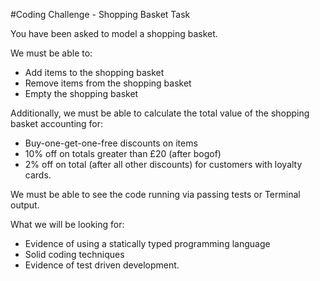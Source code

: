 #Coding Challenge - Shopping Basket Task  

You have been asked to model a shopping basket.  

  We must be able to:
* Add items to the shopping basket  
* Remove items from the shopping basket  
* Empty the shopping basket  

Additionally, we must be able to calculate the total value of the shopping basket accounting for:
* Buy-one-get-one-free discounts on items  
* 10% off on totals greater than £20 (after bogof)  
* 2% off on total (after all other discounts) for customers with loyalty cards.  

We must be able to see the code running via passing tests or Terminal output.  

What we will be looking for:  
* Evidence of using a statically typed programming language 
* Solid coding techniques 
* Evidence of test driven development.
